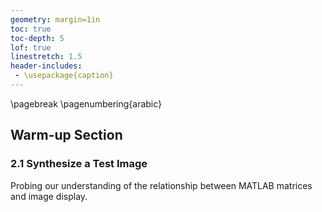 ```yaml
---
geometry: margin=1in
toc: true
toc-depth: 5
lof: true
linestretch: 1.5
header-includes:
 - \usepackage{caption}
---
```


\pagebreak
\pagenumbering{arabic}

## Warm-up Section

### 2.1 Synthesize a Test Image

Probing our understanding of the relationship between MATLAB matrices and image
display.
